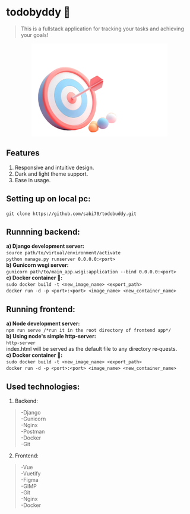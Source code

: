 # todobyddy :dart:
> This is a fullstack application for tracking your tasks and achieving your goals!

<div align='center'>
  <img src='./frontend/src/assets/dartboard.png' alt='todobyddy preview' height='250px' />
</div>

## Features

1. Responsive and intuitive design.
2. Dark and light theme support.
3. Ease in usage.

## Setting up on local pc:
```git clone https://github.com/sabi70/todobuddy.git```<br />  

## Runnning backend:
**a) Django development server:**<br />
```source path/to/virtual/environment/activate```<br />
```python manage.py runserver 0.0.0.0:<port>```<br />
**b) Gunicorn wsgi server:**<br />
```gunicorn path/to/main_app.wsgi:application --bind 0.0.0.0:<port>```<br />
**c) Docker container :whale::**<br />
```sudo docker build -t <new_image_name> <export_path>```<br />
```docker run -d -p <port>:<port> <image_name> <new_container_name>```
## Running frontend:
**a) Node development server:**<br />
```npm run serve /*run it in the root directory of frontend app*/```<br />
**b) Using node's simple http-server:**<br />
```http-server```<br />
index.html will be served as the default  file  to  any  directory  re‐quests.<br />
**c) Docker container :whale::**<br />
```sudo docker build -t <new_image_name> <export_path>```<br />
```docker run -d -p <port>:<port> <image_name> <new_container_name>```

## Used technologies:
1) Backend:<br />
  > -Django<br />
  > -Gunicorn<br />
  > -Nginx<br />
  > -Postman<br />
  > -Docker<br />
  > -Git<br />
 2) Frontend:<br />
  > -Vue<br />
  > -Vuetify<br />
  > -Figma<br />
  > -GIMP<br />
  > -Git<br />
  > -Nginx<br />
  > -Docker<br />
